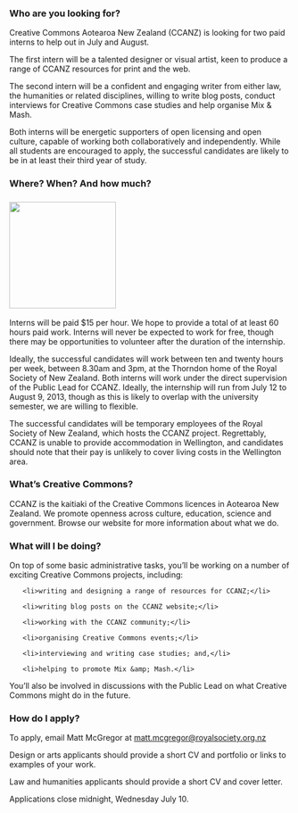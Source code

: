 <html><body><h3>Who are you looking for?</h3>

Creative Commons Aotearoa New Zealand (CCANZ) is looking for two paid interns to help out in July and August.



The first intern will be a talented designer or visual artist, keen to produce a range of CCANZ resources for print and the web.



The second intern will be a confident and engaging writer from either law, the humanities or related disciplines, willing to write blog posts, conduct interviews for Creative Commons case studies and help organise Mix &amp; Mash.



Both interns will be energetic supporters of open licensing and open culture, capable of working both collaboratively and independently. While all students are encouraged to apply, the successful candidates are likely to be in at least their third year of study.

<h3>Where? When? And how much?</h3>

<h3><a href="http://creativecommons.org.nz/wp-content/uploads/2013/03/Remix-Kiwi.jpg"><img class="alignright  wp-image-3530" title="Remix Kiwi" src="http://creativecommons.org.nz/wp-content/uploads/2013/03/Remix-Kiwi-300x300.jpg" alt="" width="191" height="191"></a></h3>

Interns will be paid $15 per hour. We hope to provide a total of at least 60 hours paid work. Interns will never be expected to work for free, though there may be opportunities to volunteer after the duration of the internship.



Ideally, the successful candidates will work between ten and twenty hours per week, between 8.30am and 3pm, at the Thorndon home of the Royal Society of New Zealand. Both interns will work under the direct supervision of the Public Lead for CCANZ. Ideally, the internship will run from July 12 to August 9, 2013, though as this is likely to overlap with the university semester, we are willing to flexible.



The successful candidates will be temporary employees of the Royal Society of New Zealand, which hosts the CCANZ project. Regrettably, CCANZ is unable to provide accommodation in Wellington, and candidates should note that their pay is unlikely to cover living costs in the Wellington area.

<h3>What’s Creative Commons?</h3>

CCANZ is the kaitiaki of the Creative Commons licences in Aotearoa New Zealand. We promote openness across culture, education, science and government. Browse our website for more information about what we do.

<h3>What will I be doing?</h3>

On top of some basic administrative tasks, you’ll be working on a number of exciting Creative Commons projects, including:

<ul>

	<li>writing and designing a range of resources for CCANZ;</li>

	<li>writing blog posts on the CCANZ website;</li>

	<li>working with the CCANZ community;</li>

	<li>organising Creative Commons events;</li>

	<li>interviewing and writing case studies; and,</li>

	<li>helping to promote Mix &amp; Mash.</li>

</ul>

You’ll also be involved in discussions with the Public Lead on what Creative Commons might do in the future.

<h3>How do I apply?</h3>

To apply, email Matt McGregor at matt.mcgregor@royalsociety.org.nz



Design or arts applicants should provide a short CV and portfolio or links to examples of your work.



Law and humanities applicants should provide a short CV and cover letter.



Applications close midnight, Wednesday July 10.</body></html>